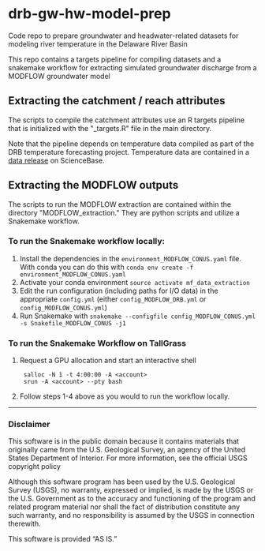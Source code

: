 # drb-gw-hw-model-prep
Code repo to prepare groundwater and headwater-related datasets for modeling river temperature in the Delaware River Basin

This repo contains a targets pipeline for compiling datasets and a snakemake workflow for extracting simulated groundwater discharge from a MODFLOW groundwater model

## Extracting the catchment / reach attributes
The scripts to compile the catchment attributes use an R targets pipeline that is initialized with the "_targets.R" file in the main directory.  

Note that the pipeline depends on temperature data compiled as part of the DRB temperature forecasting project. Temperature data are contained in a [data release](https://www.sciencebase.gov/catalog/item/623e4418d34e915b67d7dd78) on ScienceBase.


## Extracting the MODFLOW outputs
The scripts to run the MODFLOW extraction are contained within the directory "MODFLOW_extraction." They are python scripts and utilize a Snakemake workflow.

### To run the Snakemake workflow locally:

1. Install the dependencies in the `environment_MODFLOW_CONUS.yaml` file. With conda you can do this with `conda env create -f environment_MODFLOW_CONUS.yaml`
2. Activate your conda environment `source activate mf_data_extraction`
3. Edit the run configuration (including paths for I/O data) in the appropriate `config.yml` (either `config_MODFLOW_DRB.yml` or `config_MODFLOW_CONUS.yml`)
4. Run Snakemake with `snakemake --configfile config_MODFLOW_CONUS.yml -s Snakefile_MODFLOW_CONUS -j1`

### To run the Snakemake Workflow on TallGrass
1. Request a GPU allocation and start an interactive shell

        salloc -N 1 -t 4:00:00 -A <account>
        srun -A <account> --pty bash

2. Follow steps 1-4 above as you would to run the workflow locally. 

___

### Disclaimer
This software is in the public domain because it contains materials that originally came from the U.S. Geological Survey, an agency of the United States Department of Interior. For more information, see the official USGS copyright policy

Although this software program has been used by the U.S. Geological Survey (USGS), no warranty, expressed or implied, is made by the USGS or the U.S. Government as to the accuracy and functioning of the program and related program material nor shall the fact of distribution constitute any such warranty, and no responsibility is assumed by the USGS in connection therewith.

This software is provided “AS IS.”
